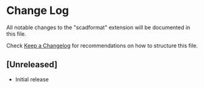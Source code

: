 # Change Log

All notable changes to the "scadformat" extension will be documented in this file.

Check [Keep a Changelog](http://keepachangelog.com/) for recommendations on how to structure this file.

## [Unreleased]

- Initial release
